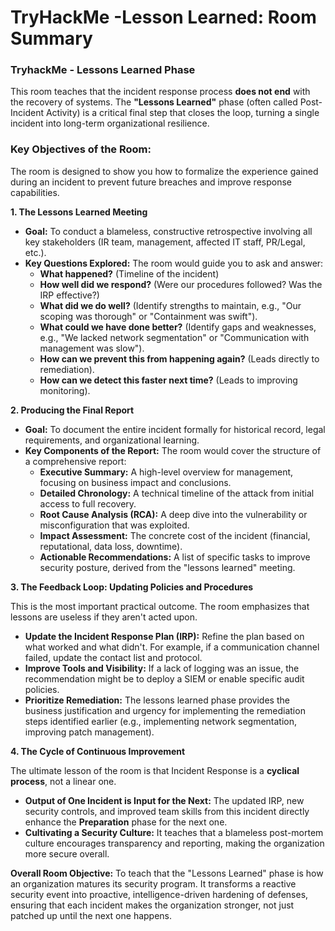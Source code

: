 # TryHackMe -Lesson Learned: Room Summary

### **TryhackMe - Lessons Learned Phase**

This room teaches that the incident response process **does not end** with the recovery of systems. The **"Lessons Learned"** phase (often called Post-Incident Activity) is a critical final step that closes the loop, turning a single incident into long-term organizational resilience.

### **Key Objectives of the Room:**

The room is designed to show you how to formalize the experience gained during an incident to prevent future breaches and improve response capabilities.

**1. The Lessons Learned Meeting**

- **Goal:** To conduct a blameless, constructive retrospective involving all key stakeholders (IR team, management, affected IT staff, PR/Legal, etc.).
- **Key Questions Explored:** The room would guide you to ask and answer:
    - **What happened?** (Timeline of the incident)
    - **How well did we respond?** (Were our procedures followed? Was the IRP effective?)
    - **What did we do well?** (Identify strengths to maintain, e.g., "Our scoping was thorough" or "Containment was swift").
    - **What could we have done better?** (Identify gaps and weaknesses, e.g., "We lacked network segmentation" or "Communication with management was slow").
    - **How can we prevent this from happening again?** (Leads directly to remediation).
    - **How can we detect this faster next time?** (Leads to improving monitoring).

**2. Producing the Final Report**

- **Goal:** To document the entire incident formally for historical record, legal requirements, and organizational learning.
- **Key Components of the Report:** The room would cover the structure of a comprehensive report:
    - **Executive Summary:** A high-level overview for management, focusing on business impact and conclusions.
    - **Detailed Chronology:** A technical timeline of the attack from initial access to full recovery.
    - **Root Cause Analysis (RCA):** A deep dive into the vulnerability or misconfiguration that was exploited.
    - **Impact Assessment:** The concrete cost of the incident (financial, reputational, data loss, downtime).
    - **Actionable Recommendations:** A list of specific tasks to improve security posture, derived from the "lessons learned" meeting.

**3. The Feedback Loop: Updating Policies and Procedures**

This is the most important practical outcome. The room emphasizes that lessons are useless if they aren't acted upon.

- **Update the Incident Response Plan (IRP):** Refine the plan based on what worked and what didn't. For example, if a communication channel failed, update the contact list and protocol.
- **Improve Tools and Visibility:** If a lack of logging was an issue, the recommendation might be to deploy a SIEM or enable specific audit policies.
- **Prioritize Remediation:** The lessons learned phase provides the business justification and urgency for implementing the remediation steps identified earlier (e.g., implementing network segmentation, improving patch management).

**4. The Cycle of Continuous Improvement**

The ultimate lesson of the room is that Incident Response is a **cyclical process**, not a linear one.

- **Output of One Incident is Input for the Next:** The updated IRP, new security controls, and improved team skills from this incident directly enhance the **Preparation** phase for the next one.
- **Cultivating a Security Culture:** It teaches that a blameless post-mortem culture encourages transparency and reporting, making the organization more secure overall.

**Overall Room Objective:** To teach that the "Lessons Learned" phase is how an organization matures its security program. It transforms a reactive security event into proactive, intelligence-driven hardening of defenses, ensuring that each incident makes the organization stronger, not just patched up until the next one happens.
